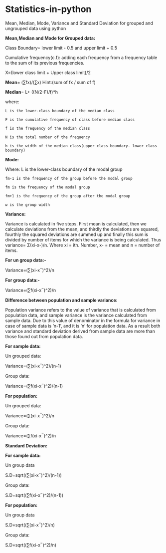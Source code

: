 # Statistics-in-python
Mean, Median, Mode, Variance and Standard Deviation for grouped and ungrouped data using python

 
**Mean,Median and Mode for Grouped data:**

Class Boundary= lower limit - 0.5 and upper limit + 0.5

Cumulative frequency(c.f): adding each frequency from a frequency table to the sum of its previous frequencies.

X=(lower class limit + Upper class limit)/2

**Mean**= (∑fx)/(∑x)      Hint:(sum of fx / sum of f)

**Median**=  L+ ((N/2-F)/f)*h   

where:

	L is the lower-class boundary of the median class
	
	F is the cumulative frequency of class before median class
	
	f is the frequency of the median class
	
	N is the total number of the frequency
	
	h is the width of the median class(upper class boundary- lower class boundary)
	
	
  
**Mode:**
 
Where:
	L is the lower-class boundary of the modal group
	
	fm-1 is the frequency of the group before the modal group
	
	fm is the frequency of the modal group
	
	fm+1 is the frequency of the group after the modal group
	
	w is the group width

**Variance:**

Variance is calculated in five steps. First mean is calculated, then we calculate deviations from the mean, and thirdly the deviations are squared, fourthly the squared deviations are summed up and finally this sum is divided by number of items for which the variance is being calculated. Thus variance= Σ(xi-x-)/n. Where xi = ith. Number, x- = mean and n = number of items.

**For un group data:-**

Variance=(∑(xi-x ̅ )^2)/n

**For group data:-**

Variance=(∑f(xi-x ̅ )^2)/n

**Difference between population and sample variance:**

Population variance refers to the value of variance that is calculated from population data, and sample variance is the variance calculated from sample data. Due to this value of denominator in the formula for variance in case of sample data is ‘n-1’, and it is ‘n’ for population data. As a result both variance and standard deviation derived from sample data are more than those found out from population data.

**For sample data:**

Un grouped data:

Variance=(∑(xi-x ̅ )^2)/(n-1)

Group data:

Variance=(∑f(xi-x ̅ )^2)/(n-1)

**For population:**

Un grouped data:

Variance=(∑(xi-x ̅ )^2)/n

Group data:

Variance=(∑f(xi-x ̅ )^2)/n

**Standard Deviation:**

**For sample data:**

Un group data

S.D=sqrt((∑(xi-x ̅ )^2)/(n-1))

Group data:

S.D=sqrt((∑f(xi-x ̅ )^2)/(n-1))

**For population:**

Un group data

S.D=sqrt((∑(xi-x ̅ )^2)/n)

Group data:

S.D=sqrt((∑f(xi-x ̅ )^2)/n)

